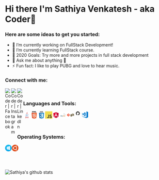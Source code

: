 # Hi there I'm Sathiya Venkatesh - aka Coder👋

### Here are some ideas to get you started:

- 🔭 I’m currently working on FullStack Development!
- 🌱 I’m currently learning FullStack course.
- 🥅 2020 Goals: Try more and more projects in full stack development
- 💬 Ask me about anything 🤣
- ⚡ Fun fact: I like to play PUBG and love to hear music.

### Connect with me:

[<img align="left" alt="Coder | Facebook" width="20px" src="https://cdn.jsdelivr.net/npm/simple-icons@v3/icons/facebook.svg" />][facebook]
[<img align="left" alt="Coder | Instagram" width="20px" src="https://cdn.jsdelivr.net/npm/simple-icons@v3/icons/instagram.svg" />][instagram]
[<img align="left" alt="Coder | LinkedIn" width="20px" src="https://cdn.jsdelivr.net/npm/simple-icons@v3/icons/linkedin.svg" />][linkedin]

<br />

### Languages and Tools:

[<img align="left" alt="JAVA" width="24px" src="https://github.com/sathiyavenkatesh9086/icons/blob/master/java.png" />][webdevplaylist]
[<img align="left" alt="HTML5" width="24px" src="https://raw.githubusercontent.com/github/explore/80688e429a7d4ef2fca1e82350fe8e3517d3494d/topics/html/html.png" />][webdevplaylist]
[<img align="left" alt="CSS3" width="24px" src="https://raw.githubusercontent.com/github/explore/80688e429a7d4ef2fca1e82350fe8e3517d3494d/topics/css/css.png" />][cssplaylist]
[<img align="left" alt="JavaScript" width="24px" src="https://raw.githubusercontent.com/github/explore/80688e429a7d4ef2fca1e82350fe8e3517d3494d/topics/javascript/javascript.png" />][jsplaylist]
[<img align="left" alt="Angular.Js" width="24px" src="https://github.com/sathiyavenkatesh9086/icons/blob/master/angular.png" />][webdevplaylist]
[<img align="left" alt="MySQL" width="24px" src="https://raw.githubusercontent.com/github/explore/80688e429a7d4ef2fca1e82350fe8e3517d3494d/topics/mysql/mysql.png" />][webdevplaylist]
[<img align="left" alt="Git" width="24px" src="https://raw.githubusercontent.com/github/explore/80688e429a7d4ef2fca1e82350fe8e3517d3494d/topics/git/git.png" />][webdevplaylist]
[<img align="left" alt="GitHub" width="24px" src="https://github.com/sathiyavenkatesh9086/icons/blob/master/github.jpg" />][webdevplaylist]

[<img align="left" alt="Visual Studio Code" width="22px" src="https://raw.githubusercontent.com/github/explore/80688e429a7d4ef2fca1e82350fe8e3517d3494d/topics/visual-studio-code/visual-studio-code.png" />][webdevplaylist]

<br />

<br />

<br />

### Operating Systems:


[<img align="left" alt="Windows10" width="22px" src="https://github.com/sathiyavenkatesh9086/icons/blob/master/10.png" />][webdevplaylist]
[<img align="left" alt="Ubuntu" width="22px" src="https://github.com/sathiyavenkatesh9086/icons/blob/master/ubuntu.png" />][webdevplaylist]

<br />
<br />
<br />
<br />

![Sathiya's github stats](https://github-readme-stats.vercel.app/api?username=sathiyavenkatesh9086&show_icons=true&theme=radical)


[facebook]: https://www.facebook.com/sathiya.venkatesh/
[instagram]: https://www.instagram.com/sathiyavenkatesh9086/
[linkedin]: https://www.linkedin.com/in/sathiya-venkatesh-3ab21a1b4/
[webdevplaylist]: a
[jsplaylist]: a
[cssplaylist]: a
[reactplaylist]: a 
